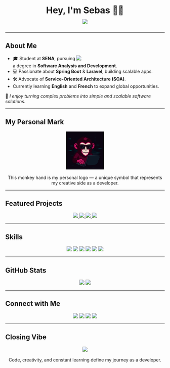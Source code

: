 <h1 align="center">
  Hey, I'm Sebas 👨‍💻
  <br>
  <img style="text-aling: center;" src="https://readme-typing-svg.herokuapp.com?font=Fira+Code&duration=3000&pause=1000&color=36BCF7&width=700&lines=Junior+Software+Developer;Spring+Boot+%26+Java+Enthusiast;Laravel+%26+Fullstack+Explorer;SOA+Architecture+Lover;Always+Learning+English+%26+French" />
</h1>

---

##  About Me
<picture>
  <!-- GIF estilo dark/aesthetic dev -->
  <img align="right" src="https://media.giphy.com/media/qgQUggAC3Pfv687qPC/giphy.gif" width="280px">
</picture>

- 🎓 Student at **SENA**, pursuing a degree in **Software Analysis and Development**.  
- 💻 Passionate about **Spring Boot** & **Laravel**, building scalable apps.  
- 🛠 Advocate of **Service-Oriented Architecture (SOA)**.  
-  Currently learning **English** and **French** to expand global opportunities.  

🚀 *I enjoy turning complex problems into simple and scalable software solutions.*

---

##  My Personal Mark
<p align="center">
  <img src="https://github.com/Sebas18Rodriguez18/Sebas18Rodriguez18/blob/main/mono_dedos_realismo.gif" width="120px" />
</p>
<p align="center">This monkey hand is my personal logo — a unique symbol that represents my creative side as a developer.</p>

---

##  Featured Projects
<p align="center">
  <a href="https://github.com/Sebas18Rodriguez18/ArkoSystem">
    <img src="https://github-readme-stats.vercel.app/api/pin/?username=Sebas18Rodriguez18&repo=ArkoSystem&theme=radical" />
  </a>
  <a href="https://github.com/Sebas18Rodriguez18/Just-Guide">
    <img src="https://github-readme-stats.vercel.app/api/pin/?username=Sebas18Rodriguez18&repo=Just-Guide&theme=radical" />
  </a>
  <a href="https://github.com/Sebas18Rodriguez18/PERSA">
    <img src="https://github-readme-stats.vercel.app/api/pin/?username=Sebas18Rodriguez18&repo=PERSA&theme=radical" />
  </a>
  <a href="https://github.com/anfeles85/persa-sena">
    <img src="https://github-readme-stats.vercel.app/api/pin/?username=anfeles85&repo=persa-sena&theme=radical" />
  </a>
</p>

---

##  Skills
<p align="center">
  <img src="https://img.shields.io/badge/Java-ED8B00?style=for-the-badge&logo=java&logoColor=white" />
  <img src="https://img.shields.io/badge/Spring_Boot-6DB33F?style=for-the-badge&logo=springboot&logoColor=white" />
  <img src="https://img.shields.io/badge/Laravel-FF2D20?style=for-the-badge&logo=laravel&logoColor=white" />
  <img src="https://img.shields.io/badge/MySQL-005C84?style=for-the-badge&logo=mysql&logoColor=white" />
  <img src="https://img.shields.io/badge/PostgreSQL-316192?style=for-the-badge&logo=postgresql&logoColor=white" />
  <img src="https://img.shields.io/badge/Bootstrap-563D7C?style=for-the-badge&logo=bootstrap&logoColor=white" />
</p>

---

##  GitHub Stats
<p align="center">
  <img src="https://github-readme-stats.vercel.app/api?username=Sebas18Rodriguez18&show_icons=true&theme=radical" />
  <img src="https://github-readme-streak-stats.herokuapp.com/?user=Sebas18Rodriguez18&theme=radical" />
</p>

---

##  Connect with Me
<p align="center">
  <a href="mailto:sr1290853@gmail.com"><img src="https://img.shields.io/badge/Email-D14836?style=for-the-badge&logo=gmail&logoColor=white"></a>
  <a href="https://t.me/SebasDevCruz26"><img src="https://img.shields.io/badge/Telegram-26A5E4?style=for-the-badge&logo=telegram&logoColor=white"></a>
  <a href="https://www.instagram.com/srcj_26/"><img src="https://img.shields.io/badge/Instagram-E4405F?style=for-the-badge&logo=instagram&logoColor=white"></a>
  <a href="https://www.linkedin.com/in/sebastian-cruz-43b733343/"><img src="https://img.shields.io/badge/LinkedIn-0A66C2?style=for-the-badge&logo=linkedin&logoColor=white"></a>
</p>

---

##  Closing Vibe
<p align="center">
  <!-- GIF estilo oscuro y maduro -->
  <img src="https://media.giphy.com/media/l1J9EdzfOSgfyueLm/giphy.gif" width="500px" />
</p>
<p align="center">Code, creativity, and constant learning define my journey as a developer.</p>